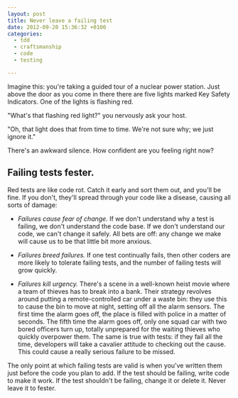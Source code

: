 ```yaml
---
layout: post
title: Never leave a failing test
date: 2012-09-20 15:36:32 +0100
categories:
  - tdd
  - craftsmanship
  - code
  - testing

---
```


<p>Imagine this: you're taking a guided tour of a nuclear power station. Just above the door as you come in there there are five lights marked Key Safety Indicators. One of the lights is flashing red.</p>

"What's that flashing red light?" you nervously ask your host.

"Oh, that light does that from time to time. We're not sure why; we just ignore it."

There's an awkward silence. How confident are you feeling right now?

## Failing tests fester.

Red tests are like code rot. Catch it early and sort them out, and you'll be fine. If you don't, they'll spread through your code like a disease, causing all sorts of damage:

* *Failures cause fear of change.* If we don't understand why a test is failing, we don't understand the code base. If we don't understand our code, we can't change it safely. All bets are off: any change we make will cause us to be that little bit more anxious.

* *Failures breed failures.* If one test continually fails, then other coders are more likely to tolerate failing tests, and the number of failing tests will grow quickly.

* *Failures kill urgency.* There's a scene in a well-known heist movie where a team of thieves has to break into a bank. Their strategy revolves around putting a remote-controlled car under a waste bin: they use this to cause the bin to move at night, setting off all the alarm sensors. The first time the alarm goes off, the place is filled with police in a matter of seconds. The fifth time the alarm goes off, only one squad car with two bored officers turn up, totally unprepared for the waiting thieves who quickly overpower them. The same is true with tests: if they fail all the time, developers will take a cavalier attitude to checking out the cause. This could cause a really serious failure to be missed.

The only point at which failing tests are valid is when you've written them just before the code you plan to add. If the test should be failing, write code to make it work. If the test shouldn't be failing, change it or delete it. Never leave it to fester.
